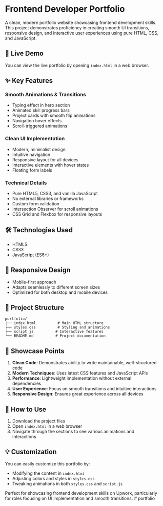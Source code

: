 # Frontend Developer Portfolio

A clean, modern portfolio website showcasing frontend development skills. This project demonstrates proficiency in creating smooth UI transitions, responsive design, and interactive user experiences using pure HTML, CSS, and JavaScript.

## 🚀 Live Demo
You can view the live portfolio by opening `index.html` in a web browser.

## ✨ Key Features

### Smooth Animations & Transitions
- Typing effect in hero section
- Animated skill progress bars
- Project cards with smooth flip animations
- Navigation hover effects
- Scroll-triggered animations

### Clean UI Implementation
- Modern, minimalist design
- Intuitive navigation
- Responsive layout for all devices
- Interactive elements with hover states
- Floating form labels

### Technical Details
- Pure HTML5, CSS3, and vanilla JavaScript
- No external libraries or frameworks
- Custom form validation
- Intersection Observer for scroll animations
- CSS Grid and Flexbox for responsive layouts

## 🛠️ Technologies Used
- HTML5
- CSS3
- JavaScript (ES6+)

## 📱 Responsive Design
- Mobile-first approach
- Adapts seamlessly to different screen sizes
- Optimized for both desktop and mobile devices

## 📂 Project Structure
```
portfolio/
├── index.html          # Main HTML structure
├── styles.css          # Styling and animations
├── script.js          # Interactive features
└── README.md          # Project documentation
```

## 🎯 Showcase Points
1. **Clean Code**: Demonstrates ability to write maintainable, well-structured code
2. **Modern Techniques**: Uses latest CSS features and JavaScript APIs
3. **Performance**: Lightweight implementation without external dependencies
4. **User Experience**: Focus on smooth transitions and intuitive interactions
5. **Responsive Design**: Ensures great experience across all devices

## 🚀 How to Use
1. Download the project files
2. Open `index.html` in a web browser
3. Navigate through the sections to see various animations and interactions

## 💡 Customization
You can easily customize this portfolio by:
- Modifying the content in `index.html`
- Adjusting colors and styles in `styles.css`
- Tweaking animations in both `styles.css` and `script.js`

Perfect for showcasing frontend development skills on Upwork, particularly for roles focusing on UI implementation and smooth transitions.
#   p o r t f o l i o  
 